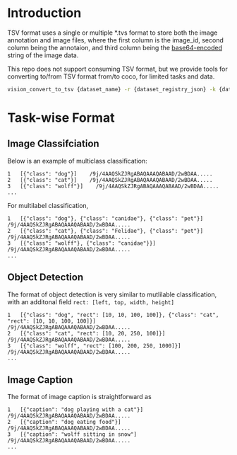 # Introduction

TSV format uses a single or multiple *.tvs format to store both the image annotation and image files, where the first column is the image_id, second column being the annotaion, and third column being the [base64-encoded](https://en.wikipedia.org/wiki/Base64) string of the image data.

This repo does not support consuming TSV format, but we provide tools for converting to/from TSV format from/to coco, for limited tasks and data.

```bash
vision_convert_to_tsv {dataset_name} -r {dataset_registry_json} -k {data storage url} -f {local_dir} [-u Usages]
```

# Task-wise Format

## Image Classifciation

Below is an example of multiclass classification:

```
1   [{"class": "dog"}]    /9j/4AAQSkZJRgABAQAAAQABAAD/2wBDAA.....
2   [{"class": "cat"}]    /9j/4AAQSkZJRgABAQAAAQABAAD/2wBDAA.....
3   [{"class": "wolff"}]    /9j/4AAQSkZJRgABAQAAAQABAAD/2wBDAA.....
...
```

For multilabel classification,

```
1   [{"class": "dog"}, {"class": "canidae"}, {"class": "pet"}]    /9j/4AAQSkZJRgABAQAAAQABAAD/2wBDAA.....
2   [{"class": "cat"}, {"class": "Felidae"}, {"class": "pet"}]    /9j/4AAQSkZJRgABAQAAAQABAAD/2wBDAA.....
3   [{"class": "wolff"}, {"class": "canidae"}}]    /9j/4AAQSkZJRgABAQAAAQABAAD/2wBDAA.....
...
```

## Object Detection

The format of object detection is very similar to mutlilable classification, with an additonal field `rect: [left, top, width, height]`

```
1   [{"class": "dog", "rect": [10, 10, 100, 100]}, {"class": "cat", "rect": [10, 10, 100, 100]}]    /9j/4AAQSkZJRgABAQAAAQABAAD/2wBDAA.....
2   [{"class": "cat", "rect": [10, 20, 250, 100]}]    /9j/4AAQSkZJRgABAQAAAQABAAD/2wBDAA.....
3   [{"class": "wolff", "rect": [100, 200, 250, 1000]}]    /9j/4AAQSkZJRgABAQAAAQABAAD/2wBDAA.....
...
```


## Image Caption


The format of image caption is straightforward as

```
1   [{"caption": "dog playing with a cat"}]    /9j/4AAQSkZJRgABAQAAAQABAAD/2wBDAA.....
2   [{"caption": "dog eating food"}]    /9j/4AAQSkZJRgABAQAAAQABAAD/2wBDAA.....
3   [{"caption": "wolff sitting in snow"]    /9j/4AAQSkZJRgABAQAAAQABAAD/2wBDAA.....
...
```
